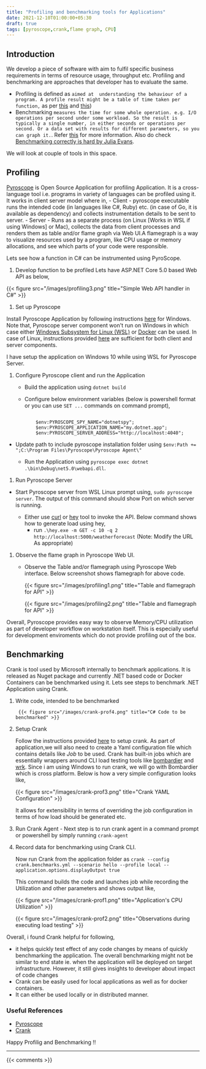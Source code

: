 ```yaml
---
title: "Profiling and benchmarking tools for Applications"
date: 2021-12-10T01:00:00+05:30
draft: true
tags: [pyroscope,crank,flame graph, CPU]
---
```


## Introduction

We develop a piece of software with aim to fulfil specific business requirements in terms of resource usage, throughput etc. Profiling and benchmarking are approaches that developer has to evaluate the same. 

 - Profiling is defined as `aimed at  understanding the behaviour of a program. A profile result might be a table of time taken per function,` as per [this](https://stackoverflow.com/questions/34801622/difference-between-benchmarking-and-profiling) and [this](https://en.wikipedia.org/wiki/Profiling_(computer_programming)))
 - Benchmarking  `measures the time for some whole operation. e.g. I/O operations per second under some workload. So the result is typically a single number, in either seconds or operations per second. Or a data set with results for different parameters, so you can graph it.`. Refer [this](https://en.wikipedia.org/wiki/Benchmark_(computing)) for more information. Also do check [Benchmarking correctly is hard by Julia Evans](https://jvns.ca/blog/2016/07/23/rigorous-benchmarking-in-reasonable-time/).

We will look at couple of tools in this space. 

## Profiling 

[Pyroscope](https://pyroscope.io) is Open Source Application for profiling Application. It is a cross-language tool i.e. programs in variety of languages can be profiled using it. It works in client server model where in, 
    - Client - pyroscope executable runs the intended code (in languages like C#, Ruby) etc. (in case of Go, it is available as dependency) and collects instrumentation details to be sent to server. 
    - Server - Runs as a separate process (on Linux [Works in WSL if using Windows] or Mac), collects the data from client processes and renders them as table and/or flame graph via Web UI.A flamegraph is a way to visualize resources used by a program, like CPU usage or memory allocations, and see which parts of your code were responsible. 

Lets see how a function in C# can be instrumented using PyroScope.

1. Develop function to be profiled
Lets have ASP.NET Core 5.0 based Web API as below,

{{< figure src="/images/profiling3.png" title="Simple Web API handler in C#" >}}

1. Set up Pyroscope

Install Pyroscope Application by following instructions [here](https://pyroscope.io/docs/agent-install-windows) for Windows. Note that, Pyroscope server component won't run on Windows in which case either [Windows Subsystem for Linux (WSL)](https://docs.microsoft.com/en-us/windows/wsl/install) or [Docker](https://pyroscope.io/docs/docker-guide) can be used. In case of Linux, instructions provided [here](https://pyroscope.io/docs/server-install-linux) are sufficient for both client and server components. 

I have setup the application on Windows 10 while using WSL for Pyroscope Server.

1. Configure Pyroscope client and run the Application

    - Build the application using `dotnet build`
    - Configure below environment variables (below is powershell format or you can use `SET ...` commands on command prompt),  

        ```
    
            $env:PYROSCOPE_SPY_NAME="dotnetspy";
            $env:PYROSCOPE_APPLICATION_NAME="my.dotnet.app";
            $env:PYROSCOPE_SERVER_ADDRESS="http://localhost:4040";

        ```
- Update path to include pyroscope installation folder using `$env:Path += ";C:\Program Files\Pyroscope\Pyroscope Agent\"`
    
    - Run the Application using `pyroscope exec dotnet .\bin\Debug\net5.0\webapi.dll`. 

1. Run Pyroscope Server 

- Start Pyroscope server from WSL Linux prompt using, `sudo pyroscope server`. The output of this command should show Port on which server is running. 

    - Either use [curl](https://curl.se/) or [hey](https://github.com/rakyll/hey) tool to invoke the API. Below command shows how to generate load using hey,
        - run `.\hey.exe -m GET -c 10 -q 2 http://localhost:5000/weatherforecast` (Note: Modify the URL As appropriate)

1. Observe the flame graph in Pyroscope Web UI.

    - Observe the Table and/or flamegraph using Pyroscope Web interface. Below screenshot shows flamegraph for above code.

        {{< figure src="/images/profiling1.png" title="Table and flamegraph for API" >}}

        {{< figure src="/images/profiling2.png" title="Table and flamegraph for API" >}}

Overall, Pyroscope provides easy way to observe Memory/CPU utilization as part of developer workflow on workstation itself. This is especially useful for development enviroments which do not provide profiling out of the box. 

## Benchmarking 
Crank is tool used by Microsoft internally to benchmark applications. It is released as Nuget package and currently .NET based code or Docker Containers can be benchmarked using it. Lets see steps to benchmark .NET Application using Crank.

1. Write code, intended to be benchmarked 

        {{< figure src="/images/crank-prof4.png" title="C# Code to be benchmarked" >}}

2. Setup Crank 

    Follow the instructions provided [here](https://github.com/dotnet/crank/blob/main/docs/getting_started.md) to setup crank. As part of application,we will also need to create a Yaml configuration file which contains details like *Job* to be used. Crank has built-in jobs which are essentially wrappers around CLI load testing tools like [bombardier](https://github.com/codesenberg/bombardier) and [wrk](https://github.com/wg/wrk). Since i am using Windows to run crank, we will go with Bombardier which is cross platform. Below is how a very simple configuration looks like, 

    {{< figure src="/images/crank-prof3.png" title="Crank YAML Configuration" >}}

    It allows for extensibility in terms of overriding the job configuration in terms of how load should be generated etc.

3. Run Crank Agent - Next step is to run  crank agent in a command prompt or powershell by simply running `crank-agent`
 
4. Record data for benchmarking using Crank CLI. 

    Now run Crank from the application folder as `crank --config crank.benchmarks.yml --scenario hello --profile local --application.options.displayOutput true`

    This command builds the code and launches job while recording the Utilization and other parameters and shows output like, 

    {{< figure src="/images/crank-prof1.png" title="Application's CPU Utilization" >}}


    {{< figure src="/images/crank-prof2.png" title="Observations during executing load testing" >}}

Overall,  i found Crank helpful for following,

   - it helps quickly test effect of any code changes by means of quickly benchmarking the application. The overall benchmarking might not be similar to end state ie. when the application will be deployed on target infrastructure. However, it still gives insights to developer about impact of code changes 
   - Crank can be easily used for local applications as well as for docker containers. 
   - It can either be used locally or in distributed manner.

### Useful References

* [Pyroscope](https://pyroscope.io)
* [Crank](https://github.com/dotnet/crank)

Happy Profilig and Benchmarking !!

---

{{< comments >}}